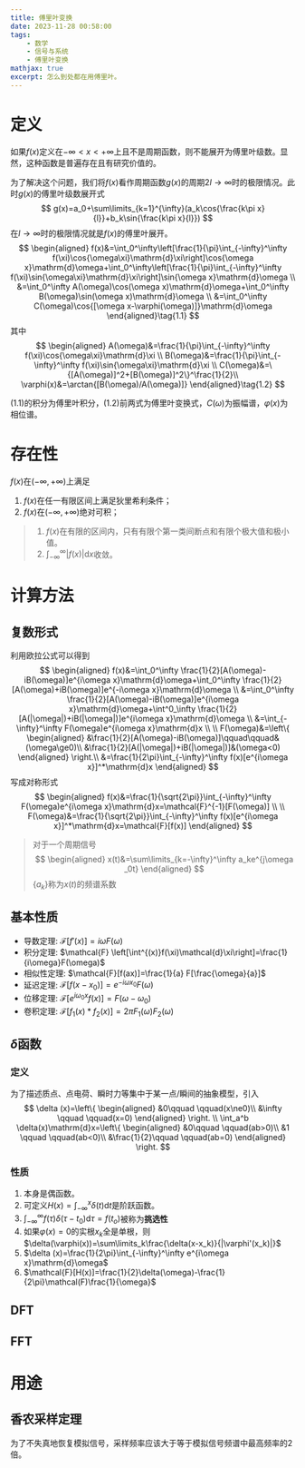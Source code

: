 ```yaml
---
title: 傅里叶变换
date: 2023-11-28 00:58:00
tags: 
    - 数学 
    - 信号与系统
    - 傅里叶变换 
mathjax: true
excerpt: 怎么到处都在用傅里叶。
---
```

# 定义

如果$f(x)$定义在$-\infty<x<+\infty$上且不是周期函数，则不能展开为傅里叶级数。显然，这种函数是普遍存在且有研究价值的。

为了解决这个问题，我们将$f(x)$看作周期函数$g(x)$的周期$2l\rightarrow\infty$时的极限情况。此时$g(x)$的傅里叶级数展开式
$$
g(x)=a_0+\sum\limits_{k=1}^{\infty}(a_k\cos{\frac{k\pi x}{l}}+b_k\sin{\frac{k\pi x}{l}})
$$
在$l\rightarrow\infty$时的极限情况就是$f(x)$的傅里叶展开。
$$
\begin{aligned}
f(x)&=\int_0^\infty\left[\frac{1}{\pi}\int_{-\infty}^\infty f(\xi)\cos{\omega\xi}\mathrm{d}\xi\right]\cos{\omega x}\mathrm{d}\omega+\int_0^\infty\left[\frac{1}{\pi}\int_{-\infty}^\infty f(\xi)\sin{\omega\xi}\mathrm{d}\xi\right]\sin{\omega x}\mathrm{d}\omega \\
&=\int_0^\infty A(\omega)\cos(\omega x)\mathrm{d}\omega+\int_0^\infty B(\omega)\sin(\omega x)\mathrm{d}\omega \\
&=\int_0^\infty C(\omega)\cos{[\omega x-\varphi(\omega)]}\mathrm{d}\omega
\end{aligned}\tag{1.1}
$$
其中
$$
\begin{aligned}
A(\omega)&=\frac{1}{\pi}\int_{-\infty}^\infty f(\xi)\cos{\omega\xi}\mathrm{d}\xi \\
B(\omega)&=\frac{1}{\pi}\int_{-\infty}^\infty f(\xi)\sin{\omega\xi}\mathrm{d}\xi \\
C(\omega)&=\{[A(\omega)]^2+[B(\omega)]^2\}^\frac{1}{2}\\
\varphi(x)&=\arctan{[B(\omega)/A(\omega)]}
\end{aligned}\tag{1.2}
$$

 $(1.1)$的积分为傅里叶积分，$(1.2)$前两式为傅里叶变换式，$C(\omega)$为振幅谱，$\varphi(x)$为相位谱。



# 存在性

$f(x)$在$(-\infty,+\infty)$上满足

1. $f(x)$在任一有限区间上满足狄里希利条件；
2. $f(x)$在$(-\infty,+\infty)$绝对可积；

> 1. $f(x)$在有限的区间内，只有有限个第一类间断点和有限个极大值和极小值。
> 2. $\int_{-\infty}^\infty |f(x)|\mathrm{d}x$收敛。

# 计算方法

## 复数形式

利用欧拉公式可以得到
$$
\begin{aligned}
f(x)&=\int_0^\infty \frac{1}{2}[A(\omega)-iB(\omega)]e^{i\omega x}\mathrm{d}\omega+\int_0^\infty \frac{1}{2}[A(\omega)+iB(\omega)]e^{-i\omega x}\mathrm{d}\omega \\
&=\int_0^\infty \frac{1}{2}[A(\omega)-iB(\omega)]e^{i\omega x}\mathrm{d}\omega+\int^0_\infty \frac{1}{2}[A(|\omega|)+iB(|\omega|)]e^{i\omega x}\mathrm{d}\omega \\
&=\int_{-\infty}^\infty F(\omega)e^{i\omega x}\mathrm{d}x \\
\\
F(\omega)&=\left\{ 
\begin{aligned}
&\frac{1}{2}[A(\omega)-iB(\omega)]\qquad\qquad&(\omega\ge0)\\
&\frac{1}{2}[A(|\omega|)+iB(|\omega|)]&(\omega<0)
\end{aligned}
\right.\\
&=\frac{1}{2\pi}\int_{-\infty}^\infty f(x)[e^{i\omega x}]^*\mathrm{d}x
\end{aligned}
$$
写成对称形式
$$
\begin{aligned}
f(x)&=\frac{1}{\sqrt{2\pi}}\int_{-\infty}^\infty F(\omega)e^{i\omega x}\mathrm{d}x=\mathcal{F}^{-1}[F(\omega)] \\
\\
F(\omega)&=\frac{1}{\sqrt{2\pi}}\int_{-\infty}^\infty f(x)[e^{i\omega x}]^*\mathrm{d}x=\mathcal{F}[f(x)]
\end{aligned}
$$

> 对于一个周期信号
> $$
> \begin{aligned}
> x(t)&=\sum\limits_{k=-\infty}^\infty a_ke^{j\omega _0t}
> \end{aligned}
> $$
> $\{a_k\}$称为$x(t)$的频谱系数

## 基本性质

- 导数定理: $\mathcal{F}[f'(x)]=i\omega F(\omega)$
- 积分定理: $\mathcal{F} \left[\int^{(x)}f(\xi)\mathcal{d}\xi\right]=\frac{1}{i\omega}F(\omega)$
- 相似性定理: $\mathcal{F}[f(ax)]=\frac{1}{a} F[\frac{\omega}{a}]$
- 延迟定理: $\mathcal{F}[f(x-x_0)]=e^{-i\omega x_0}F(\omega)$
- 位移定理: $\mathcal{F}[e^{i\omega_0x}f(x)]=F(\omega-\omega_0)$
- 卷积定理: $\mathcal{F}[f_1(x)*f_2(x)]=2\pi F_1(\omega)F_2(\omega)$

## $\delta$函数

### 定义

为了描述质点、点电荷、瞬时力等集中于某一点/瞬间的抽象模型，引入
$$
\delta (x)=\left\{
\begin{aligned}
&0\qquad \qquad(x\ne0)\\
&\infty \qquad \qquad(x=0)
\end{aligned} \right.
\\ 
\int_a^b \delta(x)\mathrm{d}x=\left\{
\begin{aligned}
&0\qquad \qquad(ab>0)\\
&1 \qquad \qquad(ab<0)\\
&\frac{1}{2}\qquad \qquad(ab=0)
\end{aligned} \right.
$$

### 性质

1. 本身是偶函数。
2. 可定义$H(x)=\int_{-\infty}^x \delta(t)\mathrm{d}t$是阶跃函数。
3. $\int_{-\infty}^\infty f(\tau)\delta(\tau-t_0)\mathrm{d}\tau=f(t_o)$被称为**挑选性**
4. 如果$\varphi(x)=0$的实根$x_k$全是单根，则$\delta(\varphi(x))=\sum\limits_k\frac{\delta(x-x_k)}{|\varphi'(x_k)|}$
5. $\delta (x)=\frac{1}{2\pi}\int_{-\infty}^\infty e^{i\omega x}\mathrm{d}\omega$
6. $\mathcal{F}[H(x)]=\frac{1}{2}\delta(\omega)-\frac{1}{2\pi}\mathcal(F)\frac{1}{\omega}$

## DFT

## FFT

# 用途

## 香农采样定理
为了不失真地恢复模拟信号，采样频率应该大于等于模拟信号频谱中最高频率的2倍。
